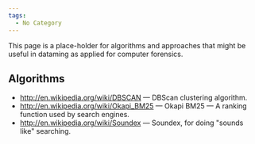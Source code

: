 ```yaml
---
tags:
  - No Category
---
```

This page is a place-holder for algorithms and approaches that might be
useful in dataming as applied for computer forensics.

## Algorithms

- <http://en.wikipedia.org/wiki/DBSCAN> — DBScan clustering algorithm.
- <http://en.wikipedia.org/wiki/Okapi_BM25> — Okapi BM25 — A ranking
  function used by search engines.
- <http://en.wikipedia.org/wiki/Soundex> — Soundex, for doing "sounds
  like" searching.
